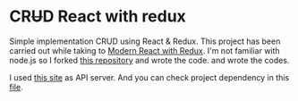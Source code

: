 # CR<del>U</del>D React with redux

Simple implementation CRUD using React & Redux. This project has been carried out while taking to [Modern React with Redux](https://www.udemy.com/react-redux/). I'm not familiar with node.js so I forked [this repository](ReduxSimpleStarter) and wrote the code. and wrote the codes.

I used [this site](http://reduxblog.herokuapp.com/) as API server. And you can check project dependency in this [file](https://raw.githubusercontent.com/gnujoow/crud-react-redux/master/package.json).

